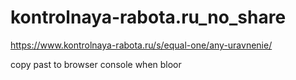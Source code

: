 # kontrolnaya-rabota.ru_no_share

https://www.kontrolnaya-rabota.ru/s/equal-one/any-uravnenie/

copy past to browser console when bloor

